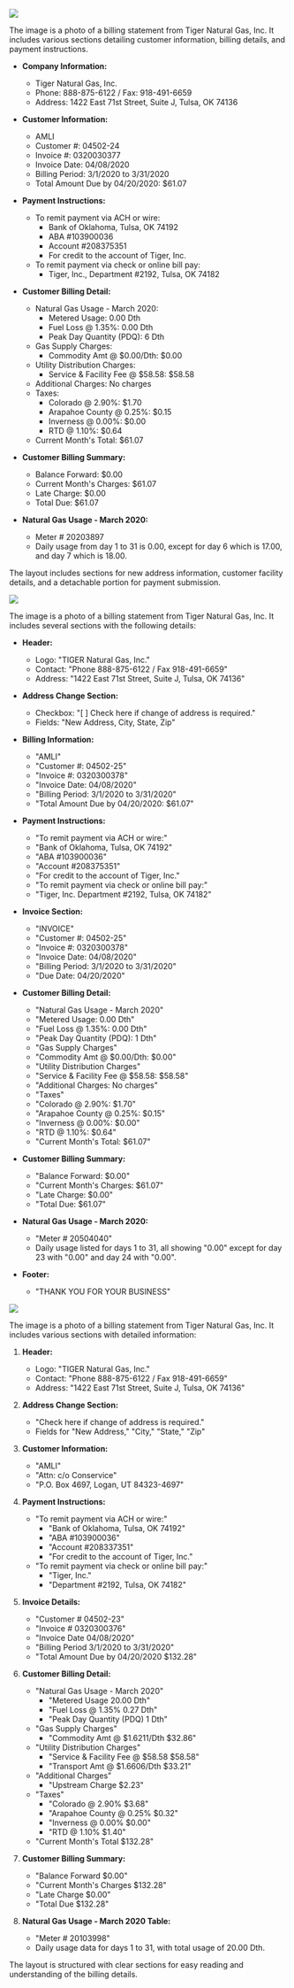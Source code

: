 ![](images/img-0.jpeg)

The image is a photo of a billing statement from Tiger Natural Gas, Inc. It includes various sections detailing customer information, billing details, and payment instructions.

- **Company Information:**
  - Tiger Natural Gas, Inc.
  - Phone: 888-875-6122 / Fax: 918-491-6659
  - Address: 1422 East 71st Street, Suite J, Tulsa, OK 74136

- **Customer Information:**
  - AMLI
  - Customer #: 04502-24
  - Invoice #: 0320030377
  - Invoice Date: 04/08/2020
  - Billing Period: 3/1/2020 to 3/31/2020
  - Total Amount Due by 04/20/2020: $61.07

- **Payment Instructions:**
  - To remit payment via ACH or wire:
    - Bank of Oklahoma, Tulsa, OK 74192
    - ABA #103900036
    - Account #208375351
    - For credit to the account of Tiger, Inc.
  - To remit payment via check or online bill pay:
    - Tiger, Inc., Department #2192, Tulsa, OK 74182

- **Customer Billing Detail:**
  - Natural Gas Usage - March 2020:
    - Metered Usage: 0.00 Dth
    - Fuel Loss @ 1.35%: 0.00 Dth
    - Peak Day Quantity (PDQ): 6 Dth
  - Gas Supply Charges:
    - Commodity Amt @ $0.00/Dth: $0.00
  - Utility Distribution Charges:
    - Service & Facility Fee @ $58.58: $58.58
  - Additional Charges: No charges
  - Taxes:
    - Colorado @ 2.90%: $1.70
    - Arapahoe County @ 0.25%: $0.15
    - Inverness @ 0.00%: $0.00
    - RTD @ 1.10%: $0.64
  - Current Month's Total: $61.07

- **Customer Billing Summary:**
  - Balance Forward: $0.00
  - Current Month's Charges: $61.07
  - Late Charge: $0.00
  - Total Due: $61.07

- **Natural Gas Usage - March 2020:**
  - Meter # 20203897
  - Daily usage from day 1 to 31 is 0.00, except for day 6 which is 17.00, and day 7 which is 18.00.

The layout includes sections for new address information, customer facility details, and a detachable portion for payment submission.

![](images/img-1.jpeg)

The image is a photo of a billing statement from Tiger Natural Gas, Inc. It includes several sections with the following details:

- **Header:**
  - Logo: "TIGER Natural Gas, Inc."
  - Contact: "Phone 888-875-6122 / Fax 918-491-6659"
  - Address: "1422 East 71st Street, Suite J, Tulsa, OK 74136"

- **Address Change Section:**
  - Checkbox: "[ ] Check here if change of address is required."
  - Fields: "New Address, City, State, Zip"

- **Billing Information:**
  - "AMLI"
  - "Customer #: 04502-25"
  - "Invoice #: 0320300378"
  - "Invoice Date: 04/08/2020"
  - "Billing Period: 3/1/2020 to 3/31/2020"
  - "Total Amount Due by 04/20/2020: $61.07"

- **Payment Instructions:**
  - "To remit payment via ACH or wire:"
  - "Bank of Oklahoma, Tulsa, OK 74192"
  - "ABA #103900036"
  - "Account #208375351"
  - "For credit to the account of Tiger, Inc."
  - "To remit payment via check or online bill pay:"
  - "Tiger, Inc. Department #2192, Tulsa, OK 74182"

- **Invoice Section:**
  - "INVOICE"
  - "Customer #: 04502-25"
  - "Invoice #: 0320300378"
  - "Invoice Date: 04/08/2020"
  - "Billing Period: 3/1/2020 to 3/31/2020"
  - "Due Date: 04/20/2020"

- **Customer Billing Detail:**
  - "Natural Gas Usage - March 2020"
  - "Metered Usage: 0.00 Dth"
  - "Fuel Loss @ 1.35%: 0.00 Dth"
  - "Peak Day Quantity (PDQ): 1 Dth"
  - "Gas Supply Charges"
  - "Commodity Amt @ $0.00/Dth: $0.00"
  - "Utility Distribution Charges"
  - "Service & Facility Fee @ $58.58: $58.58"
  - "Additional Charges: No charges"
  - "Taxes"
  - "Colorado @ 2.90%: $1.70"
  - "Arapahoe County @ 0.25%: $0.15"
  - "Inverness @ 0.00%: $0.00"
  - "RTD @ 1.10%: $0.64"
  - "Current Month's Total: $61.07"

- **Customer Billing Summary:**
  - "Balance Forward: $0.00"
  - "Current Month's Charges: $61.07"
  - "Late Charge: $0.00"
  - "Total Due: $61.07"

- **Natural Gas Usage - March 2020:**
  - "Meter # 20504040"
  - Daily usage listed for days 1 to 31, all showing "0.00" except for day 23 with "0.00" and day 24 with "0.00".

- **Footer:**
  - "THANK YOU FOR YOUR BUSINESS"

![](images/img-2.jpeg)

The image is a photo of a billing statement from Tiger Natural Gas, Inc. It includes various sections with detailed information:

1. **Header:**
   - Logo: "TIGER Natural Gas, Inc."
   - Contact: "Phone 888-875-6122 / Fax 918-491-6659"
   - Address: "1422 East 71st Street, Suite J, Tulsa, OK 74136"

2. **Address Change Section:**
   - "Check here if change of address is required."
   - Fields for "New Address," "City," "State," "Zip"

3. **Customer Information:**
   - "AMLI"
   - "Attn: c/o Conservice"
   - "P.O. Box 4697, Logan, UT 84323-4697"

4. **Payment Instructions:**
   - "To remit payment via ACH or wire:"
     - "Bank of Oklahoma, Tulsa, OK 74192"
     - "ABA #103900036"
     - "Account #208337351"
     - "For credit to the account of Tiger, Inc."
   - "To remit payment via check or online bill pay:"
     - "Tiger, Inc."
     - "Department #2192, Tulsa, OK 74182"

5. **Invoice Details:**
   - "Customer # 04502-23"
   - "Invoice # 0320300376"
   - "Invoice Date 04/08/2020"
   - "Billing Period 3/1/2020 to 3/31/2020"
   - "Total Amount Due by 04/20/2020 $132.28"

6. **Customer Billing Detail:**
   - "Natural Gas Usage - March 2020"
     - "Metered Usage 20.00 Dth"
     - "Fuel Loss @ 1.35% 0.27 Dth"
     - "Peak Day Quantity (PDQ) 1 Dth"
   - "Gas Supply Charges"
     - "Commodity Amt @ $1.6211/Dth $32.86"
   - "Utility Distribution Charges"
     - "Service & Facility Fee @ $58.58 $58.58"
     - "Transport Amt @ $1.6606/Dth $33.21"
   - "Additional Charges"
     - "Upstream Charge $2.23"
   - "Taxes"
     - "Colorado @ 2.90% $3.68"
     - "Arapahoe County @ 0.25% $0.32"
     - "Inverness @ 0.00% $0.00"
     - "RTD @ 1.10% $1.40"
   - "Current Month's Total $132.28"

7. **Customer Billing Summary:**
   - "Balance Forward $0.00"
   - "Current Month's Charges $132.28"
   - "Late Charge $0.00"
   - "Total Due $132.28"

8. **Natural Gas Usage - March 2020 Table:**
   - "Meter # 20103998"
   - Daily usage data for days 1 to 31, with total usage of 20.00 Dth.

The layout is structured with clear sections for easy reading and understanding of the billing details.
